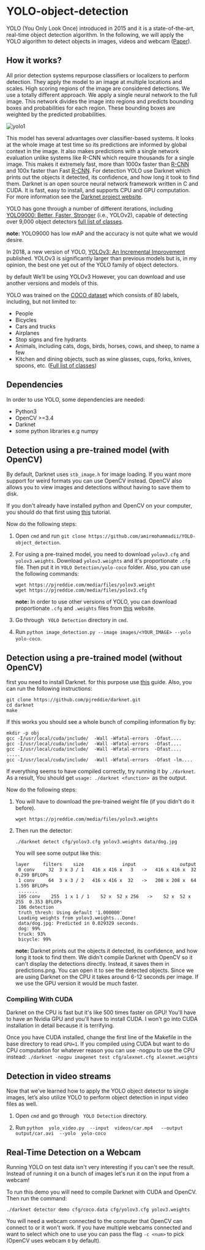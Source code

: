 # YOLO-object-detection
YOLO (You Only Look Once) introduced in 2015 and it is a state-of-the-art, real-time object detection algorithm. In the following, we will apply the YOLO algorithm to detect objects in images, videos and webcam ([Paper](https://arxiv.org/abs/1506.02640)).

## How it works?

All prior detection systems repurpose classifiers or localizers to perform detection. They apply the model to an image at multiple locations and scales. High scoring regions of the image are considered detections.
We use a totally different approach. We apply a single neural network to the full image. This network divides the image into regions and predicts bounding boxes and probabilities for each region. These bounding boxes are weighted by the predicted probabilities.

![yolo1](https://user-images.githubusercontent.com/31302531/67925204-f9d41400-fbc7-11e9-9999-258eaed2479b.png)

This model has several advantages over classifier-based systems. It looks at the whole image at test time so its predictions are informed by global context in the image. It also makes predictions with a single network evaluation unlike systems like R-CNN which require thousands for a single image. 
This makes it extremely fast, more than 1000x faster than [R-CNN](https://github.com/rbgirshick/rcnn) and 100x faster than Fast [R-CNN](https://github.com/rbgirshick/fast-rcnn). 
For detection YOLO use Darknet which prints out the objects it detected, its confidence, and how long it took to find them. 
Darknet is an open source neural network framework written in C and CUDA. It is fast, easy to install, and supports CPU and GPU computation. For more information see the [Darknet project website](https://pjreddie.com/darknet/).

YOLO has gone through a number of different iterations, including [YOLO9000: Better, Faster, Stronger](https://arxiv.org/abs/1612.08242) (i.e., YOLOv2), capable of detecting over 9,000 object detectors [full list of classes](https://github.com/pjreddie/darknet/blob/master/data/9k.names).

**note:** YOLO9000 has low mAP and the accuracy is not quite what we would desire.

In 2018, a new version of YOLO, [YOLOv3: An Incremental Improvement](https://arxiv.org/abs/1804.02767) published. YOLOv3 is significantly larger than previous models but is, in my opinion, the best one yet out of the YOLO family of object detectors.

by default We’ll be using YOLOv3 However, you can download and use another versions and models of this.

YOLO was trained on the [COCO dataset](cocodataset.org) which consists of 80 labels, including, but not limited to:

- People
- Bicycles
- Cars and trucks
- Airplanes
- Stop signs and fire hydrants
- Animals, including cats, dogs, birds, horses, cows, and sheep, to name a few
- Kitchen and dining objects, such as wine glasses, cups, forks, knives, spoons, etc. ([Full list of classes](https://github.com/pjreddie/darknet/blob/master/data/coco.names))

## Dependencies

In order to use YOLO, some dependencies are needed:
- Python3
- OpenCV >=3.4
- Darknet 
- some python libraries e.g numpy

## Detection using a pre-trained model (with OpenCV)

By default, Darknet uses ```stb_image.h``` for image loading. If you want more support for weird formats you can use OpenCV instead. OpenCV also allows you to view images and detections without having to save them to disk.

If you don't already have installed python and OpenCV on your computer, you should do that first using [this](https://github.com/amirmohammadii/OpenCV-Installation) tutorial. 

Now do the following steps:

1. Open ```cmd``` and run ```git clone https://github.com/amirmohammadii/YOLO-object_detection```.

2. For using a pre-trained model, you need to download ```yolov3.cfg``` and ```yolov3.weights```.
   Download ```yolov3.weights``` and it's proportionate ```.cfg``` file. Then put it in ```YOLO Detection/yolo-coco``` folder.
   Also, you can use the following commands:
   
   ```
   wget https://pjreddie.com/media/files/yolov3.weight
   wget https://pjreddie.com/media/files/yolov3.cfg
   ```
   
   **note:** In order to use other versions of YOLO, you can download proportionate ```.cfg``` and ```.weights``` files from [this](https://pjreddie.com/darknet/yolo/#demo) website.
   
3. Go through ``` YOLO Detection``` directory in ```cmd```. 

4. Run ```python image_detection.py --image images/<YOUR_IMAGE> --yolo yolo-coco```.

## Detection using a pre-trained model (without OpenCV)

first you need to install Darknet. for this purpose use [this](https://pjreddie.com/darknet/install/) guide. Also, you can run the following instructions:

```
git clone https://github.com/pjreddie/darknet.git
cd darknet
make
```

If this works you should see a whole bunch of compiling information fly by:

```
mkdir -p obj
gcc -I/usr/local/cuda/include/  -Wall -Wfatal-errors  -Ofast....
gcc -I/usr/local/cuda/include/  -Wall -Wfatal-errors  -Ofast....
gcc -I/usr/local/cuda/include/  -Wall -Wfatal-errors  -Ofast....
.....
gcc -I/usr/local/cuda/include/  -Wall -Wfatal-errors  -Ofast -lm....
```
If everything seems to have compiled correctly, try running it by ```./darknet```. As a result, You should get ```usage: ./darknet <function> ```as the output.


Now do the following steps:

1. You will have to download the pre-trained weight file (if you didn't do it before).

   ```wget https://pjreddie.com/media/files/yolov3.weights```
   
2. Then run the detector:

   ```./darknet detect cfg/yolov3.cfg yolov3.weights data/dog.jpg```
   
   You will see some output like this:
   
   ```
   layer     filters    size              input                output
    0 conv     32  3 x 3 / 1   416 x 416 x   3   ->   416 x 416 x  32  0.299 BFLOPs
    1 conv     64  3 x 3 / 2   416 x 416 x  32   ->   208 x 208 x  64  1.595 BFLOPs
    .......
    105 conv    255  1 x 1 / 1    52 x  52 x 256   ->    52 x  52 x 255  0.353 BFLOPs
    106 detection
    truth_thresh: Using default '1.000000'
    Loading weights from yolov3.weights...Done!
    data/dog.jpg: Predicted in 0.029329 seconds.
    dog: 99%
    truck: 93%
    bicycle: 99%
   ```
   
   **note:** Darknet prints out the objects it detected, its confidence, and how long it took to find them. We didn't compile Darknet with OpenCV so it can't display the detections directly. Instead, it saves them in predictions.png. You can open it to see the detected objects. Since we are using Darknet on the CPU it takes around 6-12 seconds per image. If we use the GPU version it would be much faster.


### Compiling With CUDA

Darknet on the CPU is fast but it's like 500 times faster on GPU! You'll have to have an Nvidia GPU and you'll have to install CUDA. I won't go into CUDA installation in detail because it is terrifying.

Once you have CUDA installed, change the first line of the Makefile in the base directory to read ```GPU=1```.
If you compiled using CUDA but want to do CPU computation for whatever reason you can use -nogpu to use the CPU instead:
```./darknet -nogpu imagenet test cfg/alexnet.cfg alexnet.weights```

## Detection in video streams 

Now that we’ve learned how to apply the YOLO object detector to single images, let’s also utilize YOLO to perform object detection in input video files as well.

1. Open ```cmd``` and go through ``` YOLO Detection``` directory.

2. Run ```python  yolo_video.py  --input  videos/car.mp4   --output  output/car.avi  --yolo  yolo-coco```

## Real-Time Detection on a Webcam

Running YOLO on test data isn't very interesting if you can't see the result. Instead of running it on a bunch of images let's run it on the input from a webcam!

To run this demo you will need to compile Darknet with CUDA and OpenCV. Then run the command:

```
./darknet detector demo cfg/coco.data cfg/yolov3.cfg yolov3.weights
```

You will need a webcam connected to the computer that OpenCV can connect to or it won't work. If you have multiple webcams connected and want to select which one to use you can pass the flag ```-c <num>``` to pick (OpenCV uses webcam ```0``` by default).
